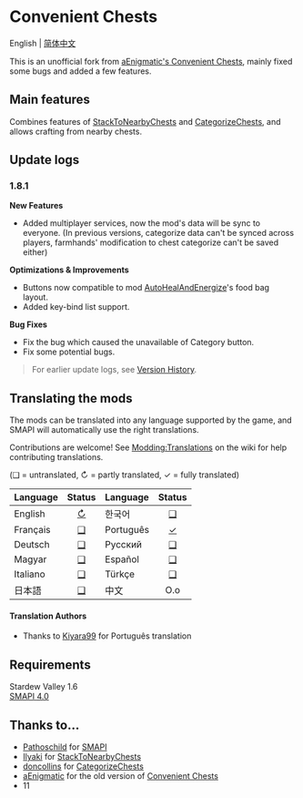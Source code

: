 # Convenient Chests

English | [简体中文](README_zh.md)

This is an unofficial fork from [aEnigmatic's Convenient Chests](https://github.com/aEnigmatic/ConvenientChests), mainly fixed some bugs and added a few features.

## Main features
Combines features of [StackToNearbyChests](https://www.nexusmods.com/stardewvalley/mods/1787) and [CategorizeChests](https://www.nexusmods.com/stardewvalley/mods/1300), and allows crafting from nearby chests.

## Update logs

### 1.8.1

**New Features**
- Added multiplayer services, now the mod's data will be sync to everyone. (In previous versions, categorize data can't be synced across players, farmhands' modification to chest categorize can't be saved either)

**Optimizations & Improvements**
- Buttons now compatible to mod [AutoHealAndEnergize](https://www.nexusmods.com/stardewvalley/mods/29035)'s food bag layout.
- Added key-bind list support.

**Bug Fixes**
- Fix the bug which caused the unavailable of Category button.
- Fix some potential bugs.

> For earlier update logs, see [Version History](VersionHistories/VersionHistory.md).

## Translating the mods
The mods can be translated into any language supported by the game, and SMAPI will automatically
use the right translations.

Contributions are welcome! See [Modding:Translations](https://stardewvalleywiki.com/Modding:Translations)
on the wiki for help contributing translations.

(❑ = untranslated, ↻ = partly translated, ✓ = fully translated)

| Language      |               Status               | Language       |               Status               |
|:--------------|:----------------------------------:|:---------------|:----------------------------------:|
| English       | [↻](ConvenientChests/i18n/en.json) | 한국어            |     [❑](ConvenientChests/i18n)     |
| Français      |     [❑](ConvenientChests/i18n)     | Português      | [✓](ConvenientChests/i18n/pt.json) |
| Deutsch       |     [❑](ConvenientChests/i18n)     | Русский        |     [❑](ConvenientChests/i18n)     |
| Magyar        |     [❑](ConvenientChests/i18n)     | Español        |     [❑](ConvenientChests/i18n)     |
| Italiano      |     [❑](ConvenientChests/i18n)     | Türkçe         |     [❑](ConvenientChests/i18n)     |
| 日本語           |     [❑](ConvenientChests/i18n)     | 中文             |                O.o                 |

#### Translation Authors
* Thanks to [Kiyara99](https://next.nexusmods.com/profile/Kiyara99) for Português translation

## Requirements
Stardew Valley 1.6  
[SMAPI 4.0](https://smapi.io)

## Thanks to...
* [Pathoschild](https://github.com/Pathoschild) for [SMAPI](https://github.com/Pathoschild/SMAPI)
* [Ilyaki](https://github.com/Ilyaki) for [StackToNearbyChests](https://github.com/Ilyaki/StackToNearbyChests)
* [doncollins](https://github.com/doncollins) for [CategorizeChests](https://github.com/doncollins/StardewValleyMods)
* [aEnigmatic](https://github.com/aEnigmatic) for the old version of [Convenient Chests](https://github.com/aEnigmatic/ConvenientChests)
* 11
